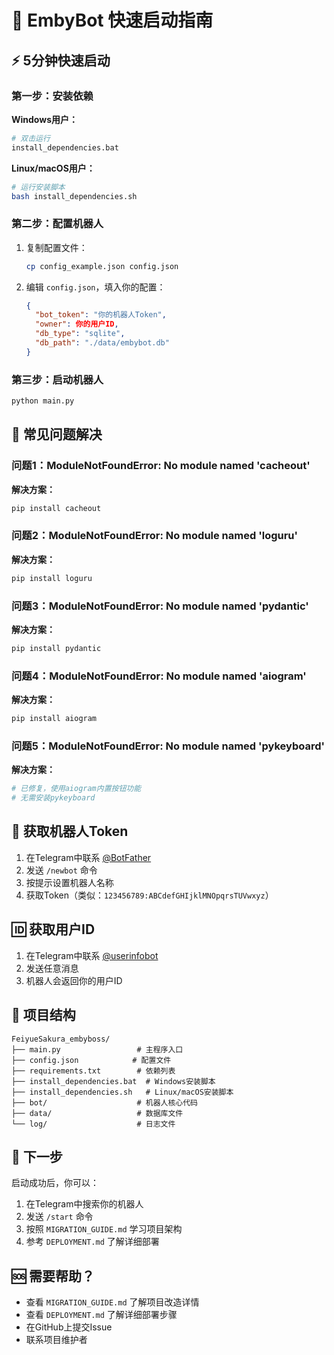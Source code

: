 # 🚀 EmbyBot 快速启动指南

## ⚡ 5分钟快速启动

### 第一步：安装依赖
**Windows用户：**
```bash
# 双击运行
install_dependencies.bat
```

**Linux/macOS用户：**
```bash
# 运行安装脚本
bash install_dependencies.sh
```

### 第二步：配置机器人
1. 复制配置文件：
   ```bash
   cp config_example.json config.json
   ```

2. 编辑 `config.json`，填入你的配置：
   ```json
   {
     "bot_token": "你的机器人Token",
     "owner": 你的用户ID,
     "db_type": "sqlite",
     "db_path": "./data/embybot.db"
   }
   ```

### 第三步：启动机器人
```bash
python main.py
```

## 🔧 常见问题解决

### 问题1：ModuleNotFoundError: No module named 'cacheout'
**解决方案：**
```bash
pip install cacheout
```

### 问题2：ModuleNotFoundError: No module named 'loguru'
**解决方案：**
```bash
pip install loguru
```

### 问题3：ModuleNotFoundError: No module named 'pydantic'
**解决方案：**
```bash
pip install pydantic
```

### 问题4：ModuleNotFoundError: No module named 'aiogram'
**解决方案：**
```bash
pip install aiogram
```

### 问题5：ModuleNotFoundError: No module named 'pykeyboard'
**解决方案：**
```bash
# 已修复，使用aiogram内置按钮功能
# 无需安装pykeyboard
```

## 📱 获取机器人Token

1. 在Telegram中联系 [@BotFather](https://t.me/BotFather)
2. 发送 `/newbot` 命令
3. 按提示设置机器人名称
4. 获取Token（类似：`123456789:ABCdefGHIjklMNOpqrsTUVwxyz`）

## 🆔 获取用户ID

1. 在Telegram中联系 [@userinfobot](https://t.me/userinfobot)
2. 发送任意消息
3. 机器人会返回你的用户ID

## 📁 项目结构

```
FeiyueSakura_embyboss/
├── main.py                 # 主程序入口
├── config.json            # 配置文件
├── requirements.txt        # 依赖列表
├── install_dependencies.bat  # Windows安装脚本
├── install_dependencies.sh   # Linux/macOS安装脚本
├── bot/                    # 机器人核心代码
├── data/                   # 数据库文件
└── log/                    # 日志文件
```

## 🎯 下一步

启动成功后，你可以：
1. 在Telegram中搜索你的机器人
2. 发送 `/start` 命令
3. 按照 `MIGRATION_GUIDE.md` 学习项目架构
4. 参考 `DEPLOYMENT.md` 了解详细部署

## 🆘 需要帮助？

- 查看 `MIGRATION_GUIDE.md` 了解项目改造详情
- 查看 `DEPLOYMENT.md` 了解详细部署步骤
- 在GitHub上提交Issue
- 联系项目维护者
